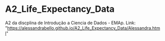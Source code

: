 # A2_Life_Expectancy_Data
A2 da discplina de Introdução a Ciencia de Dados - EMAp.
Link: "https://alessandrabello.github.io/A2_Life_Expectancy_Data/Alessandra.html"

